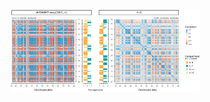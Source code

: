 <p align="center">
  <img width="60%" src="https://github.com/ElisaSalviato/SAMMY-seq/blob/main/Plot/Edit_Figure1e_4fHiC_chr18_techX.png">
</p>


